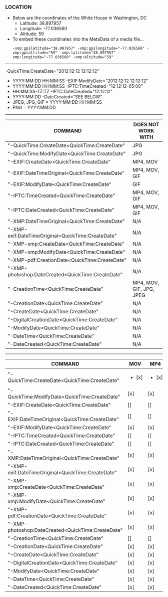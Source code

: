 ### LOCATION ###
 - Below are the coordinates of the White House in Washington, DC
    - Latitude: 38.897957
    - Longitude: -77.036560
    - Altitude: 59
 - To embed these coordinates into the MetaData of a media file...
      ```
      -xmp:gpslatitude="38.897957" -xmp:gpslongitude="-77.036560" -xmp:gpsaltitude="59" -xmp:latitude="38.897957" -xmp:longitude="-77.036560" -xmp:altitude="59"
      ```
***

-QuickTime:CreateDate="2012:12:12 12:12:12"
  - YYYY:MM:DD HH:MM:SS
-EXIF:ModifyDate="2012:12:12 12:12:12"
  - YYYY:MM:DD HH:MM:SS
-IPTC:TimeCreated="12:12:12-05:00"
  - HH:MM:SS-TZ:TZ
-IPTC:DateCreated="12:12:12"
  - YYYY:MM:DD
-DateCreated="SEE BELOW"
  - JPEG, JPG, GIF = YYYY:MM:DD HH:MM:SS
  - PNG = YYYY:MM:DD
***
| COMMAND | DOES NOT WORK WITH |
| ----------- | ----------- |
| "-QuickTime:CreateDate<QuickTime:CreateDate" | JPG |
| "-QuickTime:ModifyDate<QuickTime:CreateDate" | JPG |
| "-EXIF:CreateDate<QuickTime:CreateDate" | MP4, MOV |
| "-EXIF:DateTimeOriginal<QuickTime:CreateDate" | MP4, MOV, GIF |
| "-EXIF:ModifyDate<QuickTime:CreateDate" | GIF |
| "-IPTC:TimeCreated<QuickTime:CreateDate" | MP4, MOV, GIF |
| "-IPTC:DateCreated<QuickTime:CreateDate" | MP4, MOV, GIF |
| "-XMP:DateTimeOriginal<QuickTime:CreateDate" | N/A |
| "-XMP-exif:DateTimeOriginal<QuickTime:CreateDate" | N/A |
| "-XMP-xmp:CreateDate<QuickTime:CreateDate" | N/A |
| "-XMP-xmp:ModifyDate<QuickTime:CreateDate" | N/A |
| "-XMP-pdf:CreationDate<QuickTime:CreateDate" | N/A |
| "-XMP-photoshop:DateCreated<QuickTime:CreateDate" | N/A |
| "-CreationTime<QuickTime:CreateDate" | MP4, MOV, GIF, JPG, JPEG |
| "-CreationDate<QuickTime:CreateDate" | N/A |
| "-CreateDate<QuickTime:CreateDate" | N/A |
| "-DigitalCreationDate<QuickTime:CreateDate" | N/A |
| "-ModifyDate<QuickTime:CreateDate" | N/A |
| "-DateTime<QuickTime:CreateDate" | N/A |
| "-DateCreated<QuickTime:CreateDate" | N/A |

***
| COMMAND | MOV | MP4 | GIF | PNG | JPEG | JPG |
| ----------- | ----------- | ----------- | ----------- | ----------- | ----------- | ----------- |
| "-QuickTime:CreateDate<QuickTime:CreateDate" | <ul><li>[x] </li></ul> | <ul><li>[x] </li></ul> | <ul><li>[x] </li></ul> | <ul><li>[x] </li></ul> | <ul><li>[x] </li></ul> | <li>[] </li>|
| "-QuickTime:ModifyDate<QuickTime:CreateDate" | [x] | [x] | [x] | [x] | [x] | [x] | [] |
| "-EXIF:CreateDate<QuickTime:CreateDate" | [] | [] | [x] | [x] | [x] | [x] | [x] |
| "-EXIF:DateTimeOriginal<QuickTime:CreateDate" | [] | [] | [] | [x] | [x] | [x] | [x] |
| "-EXIF:ModifyDate<QuickTime:CreateDate" | [x] | [x] | [] | [x] | [x] | [x] | [x] |
| "-IPTC:TimeCreated<QuickTime:CreateDate" | [] | [] | [] | [x] | [x] | [x] | [x] |
| "-IPTC:DateCreated<QuickTime:CreateDate" | [] | [] | [] | [x] | [x] | [x] | [x] |
| "-XMP:DateTimeOriginal<QuickTime:CreateDate" | [x] | [x] | [x] | [x] | [x] | [x] | [x] |
| "-XMP-exif:DateTimeOriginal<QuickTime:CreateDate" | [x] | [x] | [x] | [x] | [x] | [x] | [x] |
| "-XMP-xmp:CreateDate<QuickTime:CreateDate" | [x] | [x] | [x] | [x] | [x] | [x] | [x] |
| "-XMP-xmp:ModifyDate<QuickTime:CreateDate" | [x] | [x] | [x] | [x] | [x] | [x] | [x] |
| "-XMP-pdf:CreationDate<QuickTime:CreateDate" | [x] | [x] | [x] | [x] | [x] | [x] | [x] |
| "-XMP-photoshop:DateCreated<QuickTime:CreateDate" | [x] | [x] | [x] | [x] | [x] | [x] | [x] |
| "-CreationTime<QuickTime:CreateDate" | [] | [] | [] | [x] | [] | [] | [] |
| "-CreationDate<QuickTime:CreateDate" | [x] | [x] | [x] | [x] | [x] | [x] | [x] |
| "-CreateDate<QuickTime:CreateDate" | [x] | [x] | [x] | [x] | [x] | [x] | [x] |
| "-DigitalCreationDate<QuickTime:CreateDate" | [x] | [x] | [x] | [x] | [x] | [x] | [x] |
| "-ModifyDate<QuickTime:CreateDate" | [x] | [x] | [x] | [x] | [x] | [x] | [x] |
| "-DateTime<QuickTime:CreateDate" | [x] | [x] | [x] | [x] | [x] | [x] | [x] |
| "-DateCreated<QuickTime:CreateDate" | [x] | [x] | [x] | [x] | [x] | [x] | [x] |
